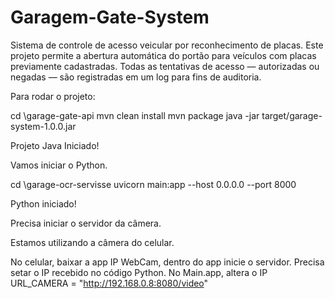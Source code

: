 # Garagem-Gate-System
Sistema de controle de acesso veicular por reconhecimento de placas. Este projeto permite a abertura automática do portão para veículos com placas previamente cadastradas. Todas as tentativas de acesso — autorizadas ou negadas — são registradas em um log para fins de auditoria.


Para rodar o projeto:

cd \garage-gate-api
mvn clean install
mvn package
java -jar target/garage-system-1.0.0.jar

Projeto Java Iniciado!

Vamos iniciar o Python.

cd \garage-ocr-servisse
uvicorn main:app --host 0.0.0.0 --port 8000

Python iniciado!

Precisa iniciar o servidor da câmera.

Estamos utilizando a câmera do celular.

No celular, baixar a app IP WebCam, dentro do app inicie o servidor. Precisa setar o IP recebido no código Python.
No Main.app, altera o IP
URL_CAMERA = "http://192.168.0.8:8080/video"
